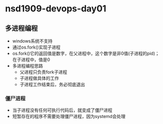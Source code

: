 # nsd1909-devops-day01

## 多进程编程

- windows系统不支持
- 通过os.fork()实现子进程
- os.fork()它的返回值是数字，在父进程中，这个数字是非0值(子进程的pid)；在子进程中，值是0
- 多进程编程思路
  - 父进程只负责fork子进程
  - 子进程做具体的工作
  - 子进程工作结束后，务必彻底退出

### 僵尸进程

- 当子进程没有任何可执行代码后，就变成了僵尸进程
- 短暂存在的程序不需要处理僵尸进程，因为systemd会处理









